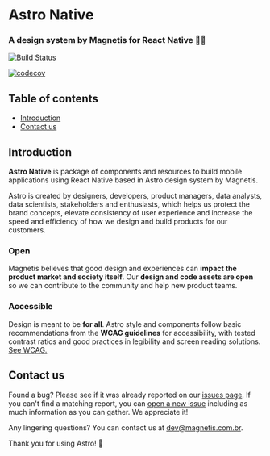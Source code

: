 # Astro Native

### A design system by Magnetis for React Native 👩‍🚀

[![Build Status](https://travis-ci.org/magnetis/astro-native.svg?branch=main)](https://travis-ci.org/magnetis/astro-native)

[![codecov](https://codecov.io/gh/magnetis/astro-native/branch/main/graph/badge.svg?token=LVMG3RI9ZF)](https://codecov.io/gh/magnetis/astro-native)

## Table of contents

- [Introduction](#introduction)
- [Contact us](#contact-us)

## Introduction

**Astro Native** is package of components and resources to build mobile applications using React Native based in Astro design system by Magnetis.

Astro is created by designers, developers, product managers, data analysts, data scientists, stakeholders and enthusiasts, which helps us protect the brand concepts, elevate consistency of user experience and increase the speed and efficiency of how we design and build products for our customers.

### Open

Magnetis believes that good design and experiences can **impact the product market and society itself**. Our **design and code assets are open** so we can contribute to the community and help new product teams.

### Accessible

Design is meant to be **for all**. Astro style and components follow basic recommendations from the **WCAG guidelines** for accessibility, with tested contrast ratios and good practices in legibility and screen reading solutions.
[See WCAG.](https://www.w3.org/TR/WCAG21/)

## Contact us

Found a bug? Please see if it was already reported on our [issues page](https://github.com/magnetis/astro-native/issues). If you can't find a matching report, you can [open a new issue](https://github.com/magnetis/astro-native/issues/new) including as much information as you can gather. We appreciate it!

Any lingering questions? You can contact us at [dev@magnetis.com.br](mailto:dev@magnetis.com.br).

Thank you for using Astro! 🎉
